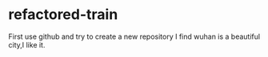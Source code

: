 # refactored-train
First use github and try to create a new repository
I find wuhan is a beautiful city,I like it.
